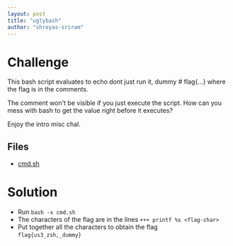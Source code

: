 ```yaml
---
layout: post
title: "uglybash"
author: "shreyas-sriram"
---
```


# Challenge

This bash script evaluates to echo dont just run it, dummy # flag{...} where the flag is in the comments.

The comment won't be visible if you just execute the script. How can you mess with bash to get the value right before it executes?

Enjoy the intro misc chal.

## Files
* [cmd.sh]({{site.baseurl}}/assets/uglybash/cmd.sh)

# Solution

* Run ` bash -x cmd.sh `
* The characters of the flag are in the lines ` +++ printf %s <flag-char> `
* Put together all the characters to obtain the flag<br/>
` flag{us3_zsh,_dummy} `